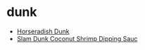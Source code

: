 # dunk

 * [Horseradish Dunk](../../index/h/horseradish-dunk-360810.json)
 * [Slam Dunk Coconut Shrimp Dipping Sauc](../../index/s/slam-dunk-coconut-shrimp-dipping-sauc.json)
